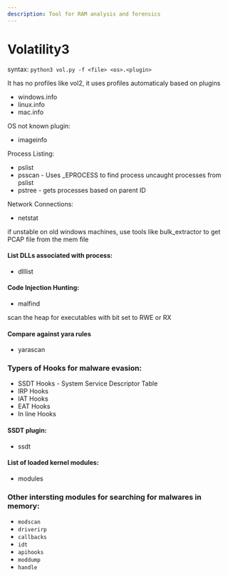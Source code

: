 ```yaml
---
description: Tool for RAM analysis and forensics
---
```


# Volatility3

syntax: `python3 vol.py -f <file> <os>.<plugin>`

It has no profiles like vol2, it uses profiles automaticaly based on plugins

* windows.info
* linux.info
* mac.info

OS not known plugin:

* imageinfo

Process Listing:

* pslist
* psscan - Uses \_EPROCESS to find process uncaught processes from pslist
* pstree - gets processes based on parent ID

Network Connections:

* netstat

if unstable on old windows machines, use tools like bulk\_extractor to get PCAP file from the mem file

#### List DLLs associated with process:

* dlllist

#### Code Injection Hunting:

* malfind

scan the heap for executables with bit set to RWE or RX

#### Compare against yara rules

* yarascan

### Typers of Hooks for malware evasion:

* SSDT Hooks - System Service Descriptor Table
* IRP Hooks
* IAT Hooks
* EAT Hooks
* In line Hooks

#### SSDT plugin:

* ssdt

#### List of loaded kernel modules:

* modules

### Other intersting modules for searching for malwares in memory:

* `modscan`
* `driverirp`
* `callbacks`
* `idt`
* `apihooks`
* `moddump`
* `handle`

